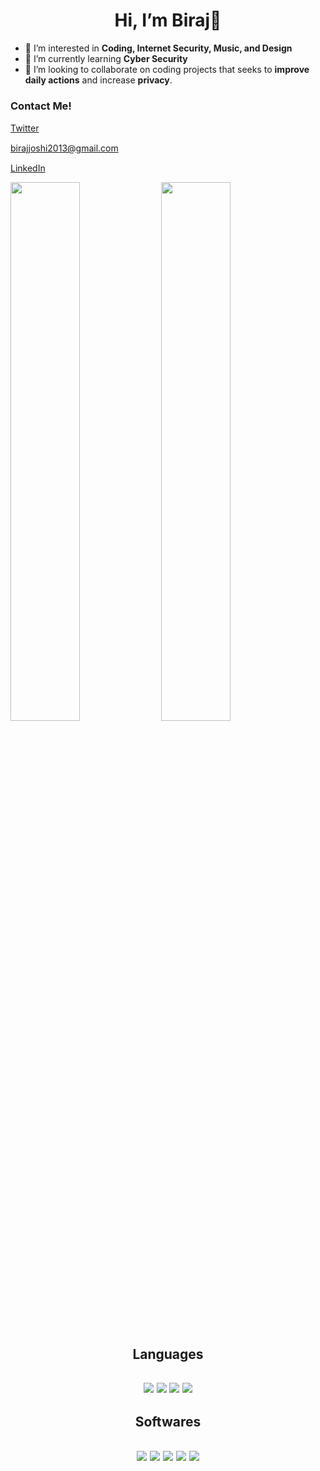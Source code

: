 <h1 align='center'> Hi, I’m Biraj👋</h1>

- 📖 I’m interested in **Coding, Internet Security, Music, and Design**
- 🌱 I’m currently learning **Cyber Security**
- 🚀 I’m looking to collaborate on coding projects that seeks to **improve daily actions** and increase **privacy**.

**<h3>Contact Me!</h3>**

[Twitter](https://twitter.com/TonBhu)
<a herf='https://twitter.com/TonBhu'>
    <img src="https://img.icons8.com/color/48/000000/twitter--v2.png" width='15'> 
</a>

birajjoshi2013@gmail.com
<a herf='birajjoshi2013@gmail.com'> 
    <img src="https://img.icons8.com/fluency/48/000000/mail.png"
    width='15'> 
</a>

[LinkedIn]( https://www.linkedin.com/in/biraj-joshi-865481201/)
<a herf='https://www.linkedin.com/in/biraj-joshi-865481201/'>
    <img src="https://img.icons8.com/fluency/48/000000/linkedin.png" width='15'>
</a>

<p align=left>
    <img width=47% src='https://github-readme-stats.vercel.app/api?username=bjoshi-bit&show_icons=true&theme=dracula'>
    <img width=47% src='https://github-readme-stats.vercel.app/api/top-langs/?username=bjoshi-bit&layout=compact'>
</p>

<h2 align=center>Languages<h2>

<p align=center>
    <img src='https://img.shields.io/badge/python-3670A0?style=for-the-badge&logo=python&logoColor=ffdd54'>
    <img src='https://img.shields.io/badge/java-%23ED8B00.svg?style=for-the-badge&logo=java&logoColor=white'>
    <img src='https://img.shields.io/badge/php-%23777BB4.svg?style=for-the-badge&logo=php&logoColor=white'>
     <img src='https://img.shields.io/badge/html5-%23E34F26.svg?style=for-the-badge&logo=html5&logoColor=white'>
</p>

<h2 align=center>Softwares<h2>

<p align=center> 
    <img src='https://img.shields.io/badge/Visual%20Studio%20Code-0078d7.svg?style=for-the-badge&logo=visual-studio-code&logoColor=white'>
    <img src='https://img.shields.io/badge/pycharm-143?style=for-the-badge&logo=pycharm&logoColor=black&color=black&labelColor=green'>
    <img src='https://img.shields.io/badge/Kali-268BEE?style=for-the-badge&logo=kalilinux&logoColor=white'>
    <img src="https://img.shields.io/badge/Windows-0078D6?style=for-the-badge&logo=windows&logoColor=white">
    <img src = https://img.shields.io/badge/git-%23F05033.svg?style=for-the-badge&logo=git&logoColor=white>
</p>

